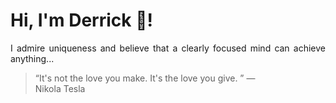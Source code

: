 # Hi, I'm Derrick 👋!
<p align="justify">I admire uniqueness and believe that a clearly focused mind can achieve anything...</p> 
<!-- #quote-start -->
<blockquote>&ldquo;It's not the love you make. It's the love you give. &rdquo; &mdash; <footer>Nikola Tesla</footer></blockquote>
<!-- #quote-end -->
